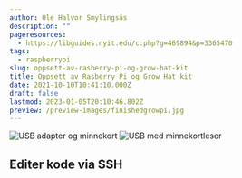 ```yaml
---
author: Ole Halvor Smylingsås
description: ""
pageresources:
  - https://libguides.nyit.edu/c.php?g=469894&p=3365470
tags:
  - raspberrypi
slug: oppsett-av-rasberry-pi-og-grow-hat-kit
title: Oppsett av Rasberry Pi og Grow Hat kit
date: 2021-10-10T10:41:10.000Z
draft: false
lastmod: 2023-01-05T20:10:46.802Z
preview: /preview-images/finishedgrowpi.jpg
---
```


<!--more-->

![USB adapter og minnekort](/img/boot_rpi_1.jpg)
![USB med minnekortleser](/img/boot_rpi_2.jpg)

## Editer kode via SSH
